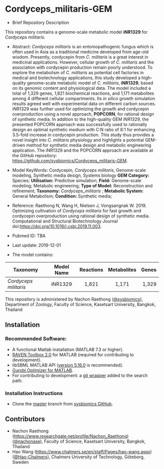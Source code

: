 # Cordyceps_militaris-GEM

- Brief Repository Description

This repository contains a genome-scale metabolic model **iNR1329** for _Cordyceps militaris_.

- Abstract:
_Cordyceps militaris_ is an entomopathogenic fungus which is often used in Asia as a traditional medicine developed from age-old wisdom. Presently, cordycepin from _C. militaris_ is a great interest in medicinal applications. However, cellular growth of _C. militaris_ and the association with cordycepin production remain poorly understood. To explore the metabolism of _C. militaris_ as potential cell factories in medical and biotechnology applications, this study developed a high-quality genome-scale metabolic model of _C. militaris_, **iNR1329**, based on its genomic content and physiological data. The model included a total of 1,329 genes, 1,821 biochemical reactions, and 1,171 metabolites among 4 different cellular compartments. Its _in silico_ growth simulation results agreed well with experimental data on different carbon sources. iNR1329 was further used for optimizing the growth and cordycepin overproduction using a novel approach, **POPCORN**, for rational design of synthetic media. In addition to the high-quality GEM iNR1329, the presented POPCORN approach was successfully used to rationally design an optimal synthetic medium with C:N ratio of 8:1 for enhancing 3.5-fold increase in cordycepin production. This study thus provides a novel insight into _C. militaris_ physiology and highlights a potential GEM-driven method for synthetic media design and metabolic engineering application. The iNR1329 and the POPCORN approach are available at the GitHub repository: https://github.com/sysbiomics/Cordyceps_militaris-GEM.

- Model KeyWords:
Cordycepin, _Cordyceps militaris_, Genome-scale modeling, Synthetic media design, Systems biology
**GEM Category:** Species; **Utilisation:** Predictive simulation; **Field:** Genome-scale modeling; Metabolic
engineering; **Type of Model:** Reconstruction and refinement; **Taxonomy:** _Cordyceps_militaris_ ; **Metabolic System:** General Metabolism; **Condition:** Synthetic media;

- Reference:
Raethong N, Wang H, Nielsen J, Vongsangnak W. 2019. Optimizing cultivation of _Cordyceps militaris_ for fast growth and cordycepin overproduction using rational design of synthetic media. Computational and Structural Biotechnology Journal doi:https://doi.org/10.1016/j.csbj.2019.11.003.

- Pubmed ID: TBA

- Last update: 2019-12-01

- The model contains:

| Taxonomy | Model Name | Reactions | Metabolites| Genes |
| ------------- |:-------------:|:-------------:|:-------------:|-----:|
| _Cordyceps militaris_ | iNR1329 | 1,821 | 1,171 | 1,329 |

This repository is administered by Nachon Raethong ([@sysbiomics](https://github.com/sysbiomics)), Department of Zoology, Faculty of Science, Kasetsart University, Bangkok, Thailand

## Installation

### Recommended Software:
* A functional Matlab installation (MATLAB 7.3 or higher).
* [RAVEN Toolbox 2.0](https://github.com/SysBioChalmers/RAVEN) for MATLAB (required for contributing to development). 
* libSBML MATLAB API ([version 5.16.0](https://sourceforge.net/projects/sbml/files/libsbml/5.13.0/stable/MATLAB%20interface/)  is recommended).
* [Gurobi Optimizer for MATLAB](http://www.gurobi.com/registration/download-reg).
* For contributing to development: a [git wrapper](https://github.com/manur/MATLAB-git) added to the search path.

### Installation Instructions
* Clone the [master](https://github.com/sysbiomics/Cordyceps_militaris-GEM) branch from [sysbiomics GitHub](https://github.com//sysbiomics).

## Contributors
* Nachon Raethong (https://www.researchgate.net/profile/Nachon_Raethong) ([@nachonase](https://github.com/nachonase)), Faculty of Science, Kasetsart University, Bangkok, Thailand
* Hao Wang (https://www.chalmers.se/en/staff/Pages/hao-wang.aspx) ([@Hao-Chalmers](https://github.com/Hao-Chalmers)), Chalmers University of Technology, Göteborg, Sweden
